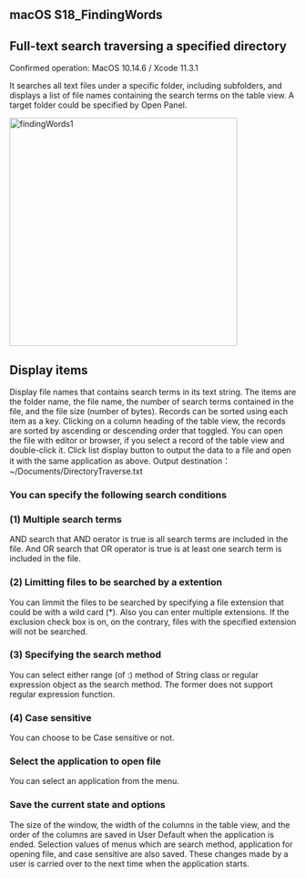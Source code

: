 ## macOS S18_FindingWords
## Full-text search traversing a specified directory
Confirmed operation: MacOS 10.14.6 / Xcode 11.3.1

It searches all text files under a specific folder, including subfolders, and displays a list of file names containing the search terms on the table view. A target folder could be specified by Open Panel.


<img src="http://mikomokaru.sakura.ne.jp/data/B40/findingWords1.png" alt="findingWords1" title="findingWords1" width="400">

## Display items
Display file names that contains search terms in its text string. The items are the folder name, the file name, the number of search terms contained in the file, and the file size (number of bytes). Records can be sorted using each item as a key. Clicking on a column heading of the table view, the records are sorted by ascending or descending order that toggled.
You can open the file with editor or browser, if you select a record of the table view and double-click it.
Click list display button to output the data to a file and open it with the same application as above.
Output destination： ~/Documents/DirectoryTraverse.txt

### You can specify the following search conditions
### (1) Multiple search terms
AND search that AND oerator is true is all search terms are included in the file. And OR search that OR operator is true is at least one search term is included in the file.

### (2) Limitting files to be searched by a extention
You can limmit the files to be searched by specifying a file extension that could be with a wild card (*). Also you can enter multiple extensions. If the exclusion check box is on, on the contrary, files with the specified extension will not be searched.

### (3) Specifying the search method
You can select either range (of :) method of String class or regular expression object as the search method. The former does not support regular expression function.

### (4) Case sensitive
You can choose to be Case sensitive or not.

### Select the application to open file
You can select an application from the menu.

### Save the current state and options
The size of the window, the width of the columns in the table view, and the order of the columns are saved in User Default when the application is ended. Selection values of menus which are search method, application for opening file, and case sensitive are also saved. These changes made by a user is carried over to the next time when the application starts.




